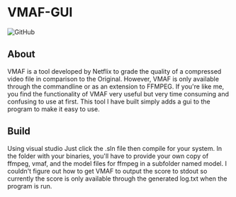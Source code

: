 # VMAF-GUI
![GitHub](https://img.shields.io/github/license/withenex/vmaf-gui)

## About
VMAF is a tool developed by Netflix to grade the quality of a compressed video file in comparison to the Original. However, VMAF is only available through the commandline or as an extension to FFMPEG. If you're like me, you find the functionality of VMAF very useful but very time consuming and confusing to use at first. This tool I have built simply adds a gui to the program to make it easy to use.

## Build
Using visual studio Just click the .sln file then compile for your system. In the folder with your binaries, you'll have to provide your own copy of ffmpeg, vmaf, and the model files for ffmpeg in a subfolder named model. I couldn't figure out how to get VMAF to output the score to stdout so currently the score is only available through the generated log.txt when the program is run.
